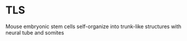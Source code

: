 # TLS
Mouse embryonic stem cells self-organize into trunk-like structures with neural tube and somites

